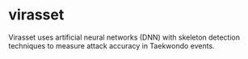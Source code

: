 # virasset
Virasset uses artificial neural networks (DNN) with skeleton detection techniques to measure attack accuracy in Taekwondo events.
